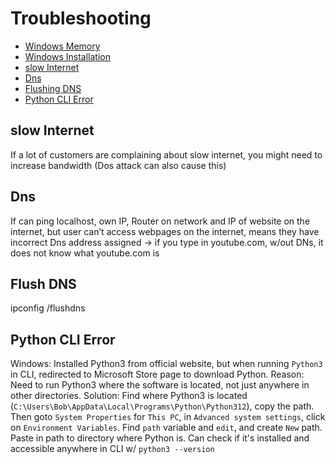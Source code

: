 # Troubleshooting

- [Windows Memory](##windows-memory)
- [Windows Installation](##windows-installation)
- [slow Internet](##slow-internet)
- [Dns](##dns)
- [Flushing DNS](##flushing-dns)
- [Python CLI Error](##python-cli-error)

## slow Internet
If a lot of customers are complaining about slow internet, you might need to increase bandwidth (Dos attack can also cause this)

## Dns
If can ping localhost, own IP, Router on network and IP of website on the internet, but user can’t access webpages on the internet, means they have incorrect Dns address assigned -> if you type in youtube.com, w/out DNs, it does not know what youtube.com is

## Flush DNS
ipconfig /flushdns

## Python CLI Error
Windows: Installed Python3 from official website, but when running `Python3` in CLI, redirected to Microsoft Store page to download Python. 
Reason: Need to run Python3 where the software is located, not just anywhere in other directories. 
Solution: Find where Python3 is located (`C:\Users\Bob\AppData\Local\Programs\Python\Python312`), copy the path. Then goto `System Properties` for `This PC`, in `Advanced system settings`, click on `Environment Variables`. Find `path` variable and `edit`, and create `New` path. Paste in path to directory where Python is. Can check if it's installed and accessible anywhere in CLI w/ `python3 --version`
